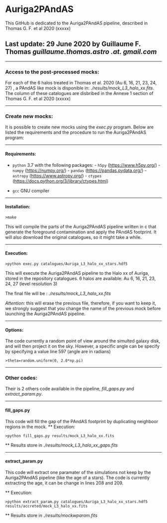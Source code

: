 # Auriga2PAndAS

This GitHub is dedicated to the Auriga2PAndAS pipeline, described in Thomas G. F. et al 2020 (xxxxx)

## Last update: 29 June 2020 by Guillaume F. Thomas *guillaume.thomas.astro .at. gmail.com*


-------------------------------------------------------------------------------------------------------------------------------
### Access to the post-processed mocks:

For each of the 6 halos treated in Thomas et al. 2020 (Au 6, 16, 21, 23, 24, 27) , a PAndAS like mock is disponible in:  *./results/mock_L3_halo_xx.fits*.
The column of these catalogues are disbribed in the Annexe 1 section of Thomas G. F. et al 2020 (xxxxx)



-------------------------------------------------------------------------------------------------------------------------------
### Create new mocks:

It is possible to create new mocks using the *exec.py* program. Below are listed the requirements and the procedure to run the Auriga2PAndAS program:


_______________________________________________________________
#### Requirements:

* `python` 3.7 with the following packages:
            - `h5py`     (https://www.h5py.org/)
            - `numpy`  (https://numpy.org/)
            - `pandas` (https://pandas.pydata.org/)
            - `astropy` (https://www.astropy.org/)
            - `ctypes`   (https://docs.python.org/3/library/ctypes.html)

* `gcc` GNU compiler 

_______________________________________________________________
#### Installation:

	>make

This will compile the parts of the Auriga2PAndAS pipeline written in c that generate the foreground contamination and apply the PAndAS footprint. It will also download the original catalogues, so it might take a while.


_______________________________________________________________
#### Execution:

	>python exec.py catalogues/Auriga_L3_halo_xx_stars.hdf5

This will execute the Auriga2PAndAS pipeline to the Halo xx of Auriga, stored in the repository catalogues. 6 halos are available: Au 6, 16, 21, 23, 24, 27 (level resolution 3)

The final file will be :
*./results/mock_L3_halo_xx.fits*

*Attention:* this will erase the previous file, therefore, if you want to keep it, we strongly suggest that you change the name of the previous mock before launching the  Auriga2PAndAS pipeline.

_______________________________________________________________
#### Options:

The code currently a random point of view around the simulted galaxy disk, and will then project it on the sky. However, a specific angle can be specify by specifying a value line 597 (angle are in radians)

	>theta=random.uniform(0, 2.0*np.pi)


-------------------------------------------------------------------------------------------------------------------------------
### Other codes:

Their is 2 others code available in the pipeline,  *fill_gaps.py* and *extract_param.py*.

_______________________________________________________________
#### fill_gaps.py

This code will fill the gap of the PAndAS footprint by duplicating neighboor regions in the mock.
** Execution: 

	>python fill_gaps.py results/mock_L3_halo_xx.fits 
	
** Results store in *./results/mock_L3_halo_xx_gaps.fits*


_______________________________________________________________
#### extract_param.py

This code will extract  one paramater of the simulations not keep by the Auriga2PAndAS pipeline (like the age of a stars). 
The code is currently extracting the age, it can be change in lines 208 and 209.

** Execution: 

	>python extract_param.py catalogues/Auriga_L3_halo_xx_stars.hdf5 results/accreted/mock_L3_halo_xx.fits
	
** Results store in *./results/mockwparam.fits*
